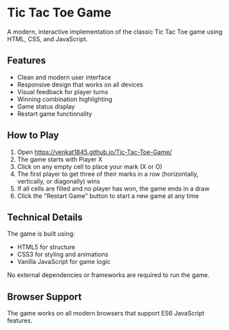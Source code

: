 # Tic Tac Toe Game

A modern, interactive implementation of the classic Tic Tac Toe game using HTML, CSS, and JavaScript.

## Features

- Clean and modern user interface
- Responsive design that works on all devices
- Visual feedback for player turns
- Winning combination highlighting
- Game status display
- Restart game functionality

## How to Play

1. Open https://venkat1845.github.io/Tic-Tac-Toe-Game/
2. The game starts with Player X
3. Click on any empty cell to place your mark (X or O)
4. The first player to get three of their marks in a row (horizontally, vertically, or diagonally) wins
5. If all cells are filled and no player has won, the game ends in a draw
6. Click the "Restart Game" button to start a new game at any time

## Technical Details

The game is built using:
- HTML5 for structure
- CSS3 for styling and animations
- Vanilla JavaScript for game logic

No external dependencies or frameworks are required to run the game.

## Browser Support

The game works on all modern browsers that support ES6 JavaScript features. 
